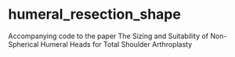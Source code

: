 # humeral_resection_shape

Accompanying code to the paper The Sizing and Suitability of Non-Spherical Humeral Heads for Total Shoulder Arthroplasty
